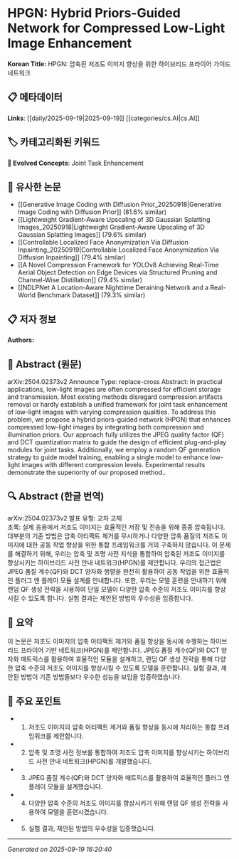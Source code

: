 
# HPGN: Hybrid Priors-Guided Network for Compressed Low-Light Image Enhancement

**Korean Title:** HPGN: 압축된 저조도 이미지 향상을 위한 하이브리드 프라이어 가이드 네트워크

## 📋 메타데이터

**Links**: [[daily/2025-09-19|2025-09-19]] [[categories/cs.AI|cs.AI]]

## 🏷️ 카테고리화된 키워드
**🚀 Evolved Concepts**: Joint Task Enhancement

## 🔗 유사한 논문
- [[Generative Image Coding with Diffusion Prior_20250918|Generative Image Coding with Diffusion Prior]] (81.6% similar)
- [[Lightweight Gradient-Aware Upscaling of 3D Gaussian Splatting Images_20250918|Lightweight Gradient-Aware Upscaling of 3D Gaussian Splatting Images]] (79.6% similar)
- [[Controllable Localized Face Anonymization Via Diffusion Inpainting_20250919|Controllable Localized Face Anonymization Via Diffusion Inpainting]] (79.4% similar)
- [[A Novel Compression Framework for YOLOv8 Achieving Real-Time Aerial Object Detection on Edge Devices via Structured Pruning and Channel-Wise Distillation]] (79.4% similar)
- [[NDLPNet A Location-Aware Nighttime Deraining Network and a Real-World Benchmark Dataset]] (79.3% similar)

## 📋 저자 정보

**Authors:** 

## 📄 Abstract (원문)

arXiv:2504.02373v2 Announce Type: replace-cross 
Abstract: In practical applications, low-light images are often compressed for efficient storage and transmission. Most existing methods disregard compression artifacts removal or hardly establish a unified framework for joint task enhancement of low-light images with varying compression qualities. To address this problem, we propose a hybrid priors-guided network (HPGN) that enhances compressed low-light images by integrating both compression and illumination priors. Our approach fully utilizes the JPEG quality factor (QF) and DCT quantization matrix to guide the design of efficient plug-and-play modules for joint tasks. Additionally, we employ a random QF generation strategy to guide model training, enabling a single model to enhance low-light images with different compression levels. Experimental results demonstrate the superiority of our proposed method..

## 🔍 Abstract (한글 번역)

arXiv:2504.02373v2 발표 유형: 교차 교체  
초록: 실제 응용에서 저조도 이미지는 효율적인 저장 및 전송을 위해 종종 압축됩니다. 대부분의 기존 방법은 압축 아티팩트 제거를 무시하거나 다양한 압축 품질의 저조도 이미지에 대한 공동 작업 향상을 위한 통합 프레임워크를 거의 구축하지 않습니다. 이 문제를 해결하기 위해, 우리는 압축 및 조명 사전 지식을 통합하여 압축된 저조도 이미지를 향상시키는 하이브리드 사전 안내 네트워크(HPGN)를 제안합니다. 우리의 접근법은 JPEG 품질 계수(QF)와 DCT 양자화 행렬을 완전히 활용하여 공동 작업을 위한 효율적인 플러그 앤 플레이 모듈 설계를 안내합니다. 또한, 우리는 모델 훈련을 안내하기 위해 랜덤 QF 생성 전략을 사용하여 단일 모델이 다양한 압축 수준의 저조도 이미지를 향상시킬 수 있도록 합니다. 실험 결과는 제안된 방법의 우수성을 입증합니다.

## 📝 요약

이 논문은 저조도 이미지의 압축 아티팩트 제거와 품질 향상을 동시에 수행하는 하이브리드 프라이어 기반 네트워크(HPGN)를 제안합니다. JPEG 품질 계수(QF)와 DCT 양자화 매트릭스를 활용하여 효율적인 모듈을 설계하고, 랜덤 QF 생성 전략을 통해 다양한 압축 수준의 저조도 이미지를 향상시킬 수 있도록 모델을 훈련합니다. 실험 결과, 제안된 방법이 기존 방법들보다 우수한 성능을 보임을 입증하였습니다.

## 🎯 주요 포인트

- 1. 저조도 이미지의 압축 아티팩트 제거와 품질 향상을 동시에 처리하는 통합 프레임워크를 제안합니다.

- 2. 압축 및 조명 사전 정보를 통합하여 저조도 압축 이미지를 향상시키는 하이브리드 사전 안내 네트워크(HPGN)를 개발했습니다.

- 3. JPEG 품질 계수(QF)와 DCT 양자화 매트릭스를 활용하여 효율적인 플러그 앤 플레이 모듈을 설계했습니다.

- 4. 다양한 압축 수준의 저조도 이미지를 향상시키기 위해 랜덤 QF 생성 전략을 사용하여 모델을 훈련시켰습니다.

- 5. 실험 결과, 제안된 방법의 우수성을 입증했습니다.

---

*Generated on 2025-09-19 16:20:40*